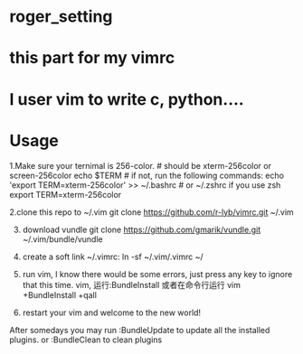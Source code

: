 # roger_setting

# this part for my vimrc

# I user vim to write c, python....

# Usage

1.Make sure your ternimal is 256-color.
    # should be xterm-256color or screen-256color
    echo $TERM
    # if not, run the following commands:
    echo 'export TERM=xterm-256color' >> ~/.bashrc
    # or ~/.zshrc if you use zsh export TERM=xterm-256color

2.clone this repo to ~/.vim
    git clone https://github.com/r-lyb/vimrc.git ~/.vim

3. download vundle
    git clone https://github.com/gmarik/vundle.git ~/.vim/bundle/vundle

4. create a soft link ~/.vimrc:
    ln -sf ~/.vim/.vimrc ~/
5. run vim, I know there would be some errors, just press any key to ignore that this time.
    vim, 运行:BundleInstall
        或者在命令行运行 vim +BundleInstall +qall

6. restart your vim and welcome to the new world!

After somedays you may run :BundleUpdate to update all the installed plugins.
    or :BundleClean to clean plugins



